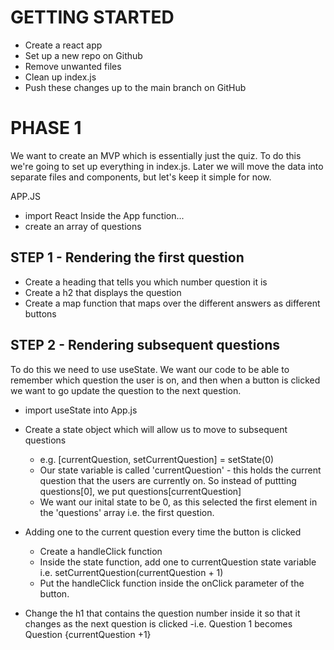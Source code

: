 # GETTING STARTED
- Create a react app
- Set up a new repo on Github
- Remove unwanted files
- Clean up index.js
- Push these changes up to the main branch on GitHub

# PHASE 1
We want to create an MVP which is essentially just the quiz. 
To do this we're going to set up everything in index.js. 
Later we will move the data into separate files and components, but let's keep it simple for now.

APP.JS
- import React 
Inside the App function...
- create an array of questions

## STEP 1 - Rendering the first question
- Create a heading that tells you which number question it is
- Create a h2 that displays the question
- Create a map function that maps over the different answers as different buttons

## STEP 2 - Rendering subsequent questions
To do this we need to use useState. We want our code to be able to remember which question the user is on, and then when a button is clicked we want to go update the question to the next question. 
- import useState into App.js
- Create a state object which will allow us to move to subsequent questions
    - e.g. [currentQuestion, setCurrentQuestion] = setState(0)
    - Our state variable is called 'currentQuestion' - this holds the current question that the users are currently on. So instead of puttting questions[0], we put questions[currentQuestion]
    - We want our inital state to be 0, as this selected the first element in the 'questions' array i.e. the first question.

- Adding one to the current question every time the button is clicked
    - Create a handleClick function
    - Inside the state function, add one to currentQuestion state variable
        i.e. setCurrentQuestion(currentQuestion + 1)
    - Put the handleClick function inside the onClick parameter of the button.

- Change the h1 that contains the question number inside it so that it changes as the next question is clicked
    -i.e. Question 1 becomes Question {currentQuestion +1}